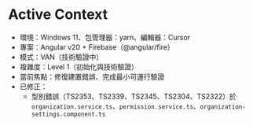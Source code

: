 # Active Context

- 環境：Windows 11、包管理器：yarn、編輯器：Cursor
- 專案：Angular v20 + Firebase（@angular/fire）
- 模式：VAN（技術驗證中）
- 複雜度：Level 1（初始化與技術驗證）
- 當前焦點：修復建置錯誤、完成最小可運行驗證
- 已修正：
  - 型別錯誤（TS2353、TS2339、TS2345、TS2304、TS2322）於 `organization.service.ts`、`permission.service.ts`、`organization-settings.component.ts`
